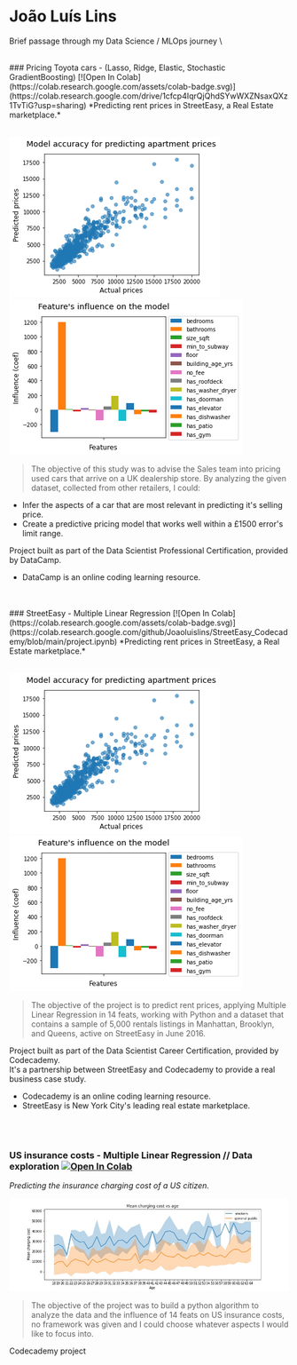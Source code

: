 # __João Luís Lins__
Brief passage through my Data Science / MLOps journey \

<br />
### Pricing Toyota cars - (Lasso, Ridge, Elastic, Stochastic GradientBoosting) [![Open In Colab](https://colab.research.google.com/assets/colab-badge.svg)](https://colab.research.google.com/drive/1cfcp4IqrQjQhdSYwWXZNsaxQXz1TvTiG?usp=sharing)
*Predicting rent prices in StreetEasy, a Real Estate marketplace.*
<br />
<br />

![Image0](predictedvsactual.png)![Image1](featinfluence.png)
> The objective of this study was to advise the Sales team into pricing used cars that arrive on a UK dealership store.
By analyzing the given dataset, collected from other retailers, I could:

- Infer the aspects of a car that are most relevant in predicting it's selling price.
- Create a predictive pricing model that works well within a £1500 error's limit range.

Project built as part of the Data Scientist Professional Certification, provided by DataCamp. 
* DataCamp is an online coding learning resource. 
<br />
<br />
### StreetEasy - Multiple Linear Regression  [![Open In Colab](https://colab.research.google.com/assets/colab-badge.svg)](https://colab.research.google.com/github/Joaoluislins/StreetEasy_Codecademy/blob/main/project.ipynb)
*Predicting rent prices in StreetEasy, a Real Estate marketplace.*
<br />
<br />

![Image](predictedvsactual.png)![Image2](featinfluence.png)
> The objective of the project is to predict rent prices, applying Multiple Linear Regression in 14 feats, working with Python and a dataset that contains a sample of 5,000 rentals listings in Manhattan, Brooklyn, and Queens, active on StreetEasy in June 2016.

Project built as part of the Data Scientist Career Certification, provided by Codecademy. \
It's a partnership between StreetEasy and Codecademy to provide a real business case study.

* Codecademy is an online coding learning resource. 
* StreetEasy is New York City's leading real estate marketplace.
<br />
<br />

### US insurance costs - Multiple Linear Regression // Data exploration  [![Open In Colab](https://colab.research.google.com/assets/colab-badge.svg)](https://colab.research.google.com/github/Joaoluislins/us_insurance_costs/blob/main/US_Insurance_costs.ipynb)
*Predicting the insurance charging cost of a US citizen.*
<br />

![Image3](costvsage.jpg)
> The objective of the project was to build a python algorithm to analyze the data and the influence of 14 feats on US insurance costs, no framework was given and I could choose whatever aspects I would like to focus into.

Codecademy project

